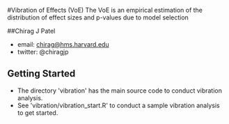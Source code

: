 #Vibration of Effects (VoE)
The VoE is an empirical estimation of the distribution of effect sizes and p-values due to model selection


##Chirag J Patel
- email: chirag@hms.harvard.edu
- twitter: @chiragjp

## Getting Started
- The directory 'vibration' has the main source code to conduct vibration analysis.
- See 'vibration/vibration_start.R' to conduct a sample vibration analysis to get started.

